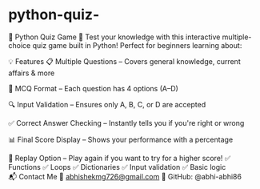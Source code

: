 # python-quiz-
🧠 Python Quiz Game 🎯
Test your knowledge with this interactive multiple-choice quiz game built in Python! Perfect for beginners learning about:

💡 Features
📋 Multiple Questions – Covers general knowledge, current affairs & more

🧾 MCQ Format – Each question has 4 options (A–D)

🔍 Input Validation – Ensures only A, B, C, or D are accepted

✅ Correct Answer Checking – Instantly tells you if you're right or wrong

📊 Final Score Display – Shows your performance with a percentage

🔁 Replay Option – Play again if you want to try for a higher score!
✅ Functions 
✅ Loops 
✅ Dictionaries 
✅ Input validation 
✅ Basic logic  
📬 Contact Me 
📧 abhishekmg726@gmail.com 
🐙 GitHub: @abhi-abhi86
